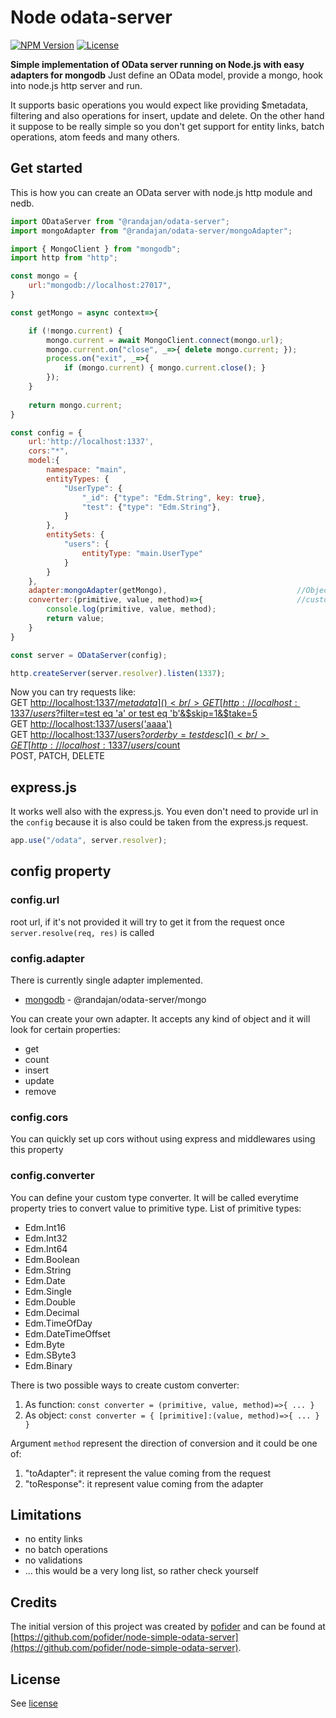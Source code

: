 
# Node odata-server
[![NPM Version](http://img.shields.io/npm/v/@randajan/odata-server.svg?style=flat-square)](https://npmjs.com/package/@randajan/odata-server)
[![License](http://img.shields.io/npm/l/@randajan/odata-server.svg?style=flat-square)](http://opensource.org/licenses/MIT)

**Simple implementation of OData server running on Node.js with easy adapters for mongodb** Just define an OData model, provide a mongo, hook into node.js http server and run. 

It supports basic operations you would expect like providing $metadata, filtering and also operations for insert, update and delete. On the other hand it suppose to be really simple so you don't get support for entity links, batch operations, atom feeds and many others. 

## Get started

This is how you can create an OData server with node.js http module and nedb.
```js
import ODataServer from "@randajan/odata-server";
import mongoAdapter from "@randajan/odata-server/mongoAdapter";

import { MongoClient } from "mongodb";
import http from "http";

const mongo = {
    url:"mongodb://localhost:27017",
}

const getMongo = async context=>{

    if (!mongo.current) { 
        mongo.current = await MongoClient.connect(mongo.url);
        mongo.current.on("close", _=>{ delete mongo.current; });
        process.on("exit", _=>{
            if (mongo.current) { mongo.current.close(); }
        });
    }
    
    return mongo.current;
}

const config = {
    url:'http://localhost:1337',
    cors:"*",
    model:{
        namespace: "main",
        entityTypes: {
            "UserType": {
                "_id": {"type": "Edm.String", key: true},
                "test": {"type": "Edm.String"},            
            }
        },   
        entitySets: {
            "users": {
                entityType: "main.UserType"
            }
        }
    },
    adapter:mongoAdapter(getMongo),                             //Object.keys(adapter) == [ "query", "count", "insert", "update", "remove" ];
    converter:(primitive, value, method)=>{                     //custom 'value to type' convertor, method is enum = [ "toAdapter", "toResponse" ];
        console.log(primitive, value, method);
        return value;
    }
}

const server = ODataServer(config);

http.createServer(server.resolver).listen(1337);

```

Now you can try requests like:<br/>
GET [http://localhost:1337/$metadata]()<br/>
GET [http://localhost:1337/users?$filter=test eq 'a' or test eq 'b'&$skip=1&$take=5]()<br/>
GET [http://localhost:1337/users('aaaa')]()<br/>
GET [http://localhost:1337/users?$orderby=test desc]()<br/>
GET [http://localhost:1337/users/$count]()<br/>
POST, PATCH, DELETE

## express.js
It works well also with the express.js.
You even don't need to provide url in the `config` because it is also could be taken from the express.js request.

```js
app.use("/odata", server.resolver);
```
## config property

### config.url
root url, if it's not provided it will try to get it from the request once `server.resolve(req, res)` is called

### config.adapter
There is currently single adapter implemented. 
- [mongodb](https://www.mongodb.com/) - @randajan/odata-server/mongo

You can create your own adapter. It accepts any kind of object and it will look for certain properties:
- get
- count
- insert
- update
- remove

### config.cors
You can quickly set up cors without using express and middlewares using this property

### config.converter
You can define your custom type converter. It will be called everytime property tries to convert value to primitive type.
List of primitive types:
- Edm.Int16
- Edm.Int32
- Edm.Int64
- Edm.Boolean
- Edm.String
- Edm.Date
- Edm.Single
- Edm.Double
- Edm.Decimal
- Edm.TimeOfDay
- Edm.DateTimeOffset
- Edm.Byte
- Edm.SByte3
- Edm.Binary

There is two possible ways to create custom converter:
1. As function: `const converter = (primitive, value, method)=>{ ... }`
2. As object: `const converter = { [primitive]:(value, method)=>{ ... } }`

Argument `method` represent the direction of conversion and it could be one of:
1. "toAdapter": it represent the value coming from the request
2. "toResponse": it represent value coming from the adapter


## Limitations
- no entity links
- no batch operations
- no validations
- ... this would be a very long list, so rather check yourself

## Credits

The initial version of this project was created by [pofider](https://github.com/pofider) and can be found at [https://github.com/pofider/node-simple-odata-server](https://github.com/pofider/node-simple-odata-server).

## License
See [license](https://github.com/randajan/odata-server/blob/main/LICENSE)

